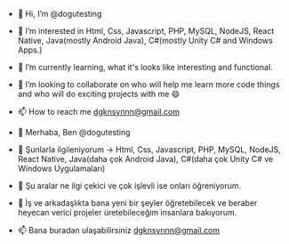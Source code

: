 - 👋 Hi, I’m @dogutesting
- 👀 I’m interested in Html, Css, Javascript, PHP, MySQL, NodeJS, React Native, Java(mostly Android Java), C#(mostly Unity C# and Windows Apps.)
- 🌱 I’m currently learning, what it's looks like interesting and functional.
- 💞️ I’m looking to collaborate on who will help me learn more code things and who will do exciting projects with me 😄
- 📫 How to reach me dgknsynnn@gmail.com

- 👋 Merhaba, Ben @dogutesting
- 👀 Şunlarla ilgileniyorum -> Html, Css, Javascript, PHP, MySQL, NodeJS, React Native, Java(daha çok Android Java), C#(daha çok Unity C# ve Windows Uygulamaları)
- 🌱 Şu aralar ne ilgi çekici ve çok işlevli ise onları öğreniyorum.
- 💞️ İş ve arkadaşlıkta bana yeni bir şeyler öğretebilecek ve beraber heyecan verici projeler üretebileceğim insanlara bakıyorum.
- 📫 Bana buradan ulaşabilirsiniz dgknsynnn@gmail.com

<!---
dogutesting/dogutesting is a ✨ special ✨ repository because its `README.md` (this file) appears on your GitHub profile.
You can click the Preview link to take a look at your changes.
--->
